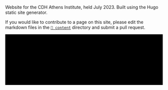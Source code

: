 Website for the CDH Athens Institute, held July 2023. Built using the Hugo static site generator.

If you would like to contribute to a page on this site, please edit the markdown files in the [`📁 content`](https://github.com/Princeton-CDH/athens2023/tree/main/content) directory and submit a pull request.

![](https://raw.githubusercontent.com/Princeton-CDH/athens2023/main/static/img/ach-retro.svg)
